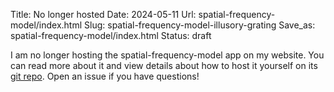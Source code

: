 Title: No longer hosted
Date: 2024-05-11
Url: spatial-frequency-model/index.html
Slug: spatial-frequency-model-illusory-grating
Save_as: spatial-frequency-model/index.html
Status: draft

I am no longer hosting the spatial-frequency-model app on my website. You can read more about it and view details about how to host it yourself on its [git repo](https://github.com/billbrod/spatial-frequency-model/). Open an issue if you have questions!
